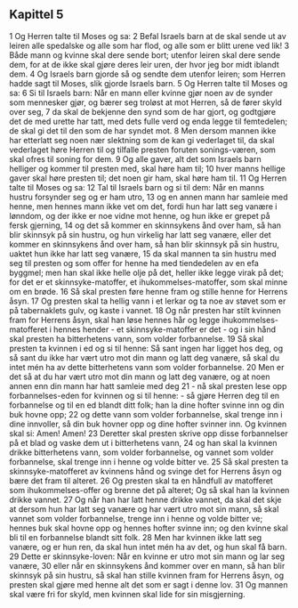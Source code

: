 ## Kapittel 5

1 Og Herren talte til Moses og sa:
2 Befal Israels barn at de skal sende ut av leiren alle spedalske og alle som har flod, og alle som er blitt urene ved lik!
3 Både mann og kvinne skal dere sende bort; utenfor leiren skal dere sende dem, for at de ikke skal gjøre deres leir uren, der hvor jeg bor midt iblandt dem.
4 Og Israels barn gjorde så og sendte dem utenfor leiren; som Herren hadde sagt til Moses, slik gjorde Israels barn.
5 Og Herren talte til Moses og sa:
6 Si til Israels barn: Når en mann eller kvinne gjør noen av de synder som mennesker gjør, og bærer seg troløst at mot Herren, så de fører skyld over seg,
7 da skal de bekjenne den synd som de har gjort, og godtgjøre det de med urette har tatt, med dets fulle verd og enda legge til femtedelen; de skal gi det til den som de har syndet mot.
8 Men dersom mannen ikke har etterlatt seg noen nær slektning som de kan gi vederlaget til, da skal vederlaget høre Herren til og tilfalle presten foruten sonings-væren, som skal ofres til soning for dem.
9 Og alle gaver, alt det som Israels barn helliger og kommer til presten med, skal høre ham til;
10 hver manns hellige gaver skal høre presten til; det noen gir ham, skal høre ham til.
11 Og Herren talte til Moses og sa:
12 Tal til Israels barn og si til dem: Når en manns hustru forsynder seg og er ham utro,
13 og en annen mann har samleie med henne, men hennes mann ikke vet om det, fordi hun har latt seg vanære i lønndom, og der ikke er noe vidne mot henne, og hun ikke er grepet på fersk gjerning,
14 og det så kommer en skinnsykens ånd over ham, så han blir skinnsyk på sin hustru, og hun virkelig har latt seg vanære, eller det kommer en skinnsykens ånd over ham, så han blir skinnsyk på sin hustru, uaktet hun ikke har latt seg vanære,
15 da skal mannen ta sin hustru med seg til presten og som offer for henne ha med tiendedelen av en efa byggmel; men han skal ikke helle olje på det, heller ikke legge virak på det; for det er et skinnsyke-matoffer, et ihukommelses-matoffer, som skal minne om en brøde.
16 Så skal presten føre henne fram og stille henne for Herrens åsyn.
17 Og presten skal ta hellig vann i et lerkar og ta noe av støvet som er på tabernaklets gulv, og kaste i vannet.
18 Og når presten har stilt kvinnen fram for Herrens åsyn, skal han løse hennes hår og legge ihukommelses-matofferet i hennes hender - et skinnsyke-matoffer er det - og i sin hånd skal presten ha bitterhetens vann, som volder forbannelse.
19 Så skal presten ta kvinnen i ed og si til henne: Så sant ingen har ligget hos deg, og så sant du ikke har vært utro mot din mann og latt deg vanære, så skal du intet mén ha av dette bitterhetens vann som volder forbannelse.
20 Men er det så at du har vært utro mot din mann og latt deg vanære, og at noen annen enn din mann har hatt samleie med deg
21 - nå skal presten lese opp forbannelses-eden for kvinnen og si til henne: - så gjøre Herren deg til en forbannelse og til en ed blandt ditt folk; han la dine hofter svinne inn og din buk hovne opp;
22 og dette vann som volder forbannelse, skal trenge inn i dine innvoller, så din buk hovner opp og dine hofter svinner inn. Og kvinnen skal si: Amen! Amen!
23 Deretter skal presten skrive opp disse forbannelser på et blad og vaske dem ut i bitterhetens vann,
24 og han skal la kvinnen drikke bitterhetens vann, som volder forbannelse, og vannet som volder forbannelse, skal trenge inn i henne og volde bitter ve.
25 Så skal presten ta skinnsyke-matofferet av kvinnens hånd og svinge det for Herrens åsyn og bære det fram til alteret.
26 Og presten skal ta en håndfull av matofferet som ihukommelses-offer og brenne det på alteret; Og så skal han la kvinnen drikke vannet.
27 Og når han har latt henne drikke vannet, da skal det skje at dersom hun har latt seg vanære og har vært utro mot sin mann, så skal vannet som volder forbannelse, trenge inn i henne og volde bitter ve; hennes buk skal hovne opp og hennes hofter svinne inn; og den kvinne skal bli til en forbannelse blandt sitt folk.
28 Men har kvinnen ikke latt seg vanære, og er hun ren, da skal hun intet mén ha av det, og hun skal få barn.
29 Dette er skinnsyke-loven: Når en kvinne er utro mot sin mann og lar seg vanære,
30 eller når en skinnsykens ånd kommer over en mann, så han blir skinnsyk på sin hustru, så skal han stille kvinnen fram for Herrens åsyn, og presten skal gjøre med henne alt det som er sagt i denne lov.
31 Og mannen skal være fri for skyld, men kvinnen skal lide for sin misgjerning.
